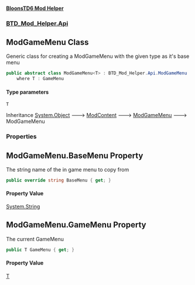 #### [BloonsTD6 Mod Helper](README.md 'README')
### [BTD_Mod_Helper.Api](README.md#BTD_Mod_Helper.Api 'BTD_Mod_Helper.Api')

## ModGameMenu<T> Class

Generic class for creating a ModGameMenu with the given type as it's base menu

```csharp
public abstract class ModGameMenu<T> : BTD_Mod_Helper.Api.ModGameMenu
    where T : GameMenu
```
#### Type parameters

<a name='BTD_Mod_Helper.Api.ModGameMenu_T_.T'></a>

`T`

Inheritance [System.Object](https://docs.microsoft.com/en-us/dotnet/api/System.Object 'System.Object') &#129106; [ModContent](BTD_Mod_Helper.Api.ModContent.md 'BTD_Mod_Helper.Api.ModContent') &#129106; [ModGameMenu](BTD_Mod_Helper.Api.ModGameMenu.md 'BTD_Mod_Helper.Api.ModGameMenu') &#129106; ModGameMenu<T>
### Properties

<a name='BTD_Mod_Helper.Api.ModGameMenu_T_.BaseMenu'></a>

## ModGameMenu<T>.BaseMenu Property

The string name of the in game menu to copy from

```csharp
public override string BaseMenu { get; }
```

#### Property Value
[System.String](https://docs.microsoft.com/en-us/dotnet/api/System.String 'System.String')

<a name='BTD_Mod_Helper.Api.ModGameMenu_T_.GameMenu'></a>

## ModGameMenu<T>.GameMenu Property

The current GameMenu

```csharp
public T GameMenu { get; }
```

#### Property Value
[T](BTD_Mod_Helper.Api.ModGameMenu_T_.md#BTD_Mod_Helper.Api.ModGameMenu_T_.T 'BTD_Mod_Helper.Api.ModGameMenu<T>.T')